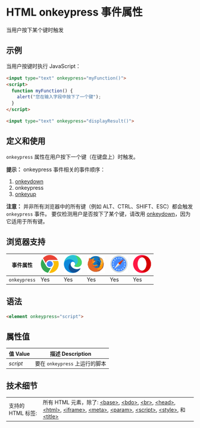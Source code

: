 HTML onkeypress 事件属性
===

当用户按下某个键时触发

## 示例

当用户按键时执行 JavaScript：

```html idoc:preview:iframe
<input type="text" onkeypress="myFunction()">
<script>
  function myFunction() {
    alert("您在输入字段中按下了一个键");
  }
</script>
```

```html
<input type="text" onkeypress="displayResult()">
```

## 定义和使用

`onkeypress` 属性在用户按下一个键（在键盘上）时触发。

**提示：** onkeypress 事件相关的事件顺序：

1. [onkeydown](./onkeydown.md)
2. onkeypress
3. [onkeyup](./onkeyup.md)

**注意：** 并非所有浏览器中的所有键（例如 ALT、CTRL、SHIFT、ESC）都会触发 `onkeypress` 事件。 要仅检测用户是否按下了某个键，请改用 [onkeydown](./onkeydown.md)，因为它适用于所有键。

## 浏览器支持

| 事件属性 | ![chrome][1] | ![edge][2] | ![firefox][3] | ![safari][4] | ![opera][5] |
| --- | --- | --- | --- | --- | --- |
| `onkeypress` | Yes | Yes | Yes | Yes | Yes |
<!--rehype:style=width: 100%; display: inline-table;-->

## 语法

```html
<element onkeypress="script">
```

## 属性值

| 值 Value | 描述 Description |
| --- | --- |
| *script* | 要在 `onkeypress` 上运行的脚本 |
<!--rehype:style=width: 100%; display: inline-table;-->

## 技术细节

|   |   |
| ---- | ---- |
| 支持的 HTML 标签: | 所有 HTML 元素，除了: [\<base>](../tags/base.md), [\<bdo>](../tags/bdo.md), [\<br>](../tags/br.md), [\<head>](../tags/head.md), [\<html>](../tags/html.md), [\<iframe>](../tags/iframe.md), [\<meta>](../tags/meta.md), [\<param>](../tags/param.md), [\<script>](../tags/script.md), [\<style>](../tags/style.md), 和 [\<title>](../tags/title.md) |
<!--rehype:style=width: 100%; display: inline-table;-->



[1]: ../assets/chrome.svg
[2]: ../assets/edge.svg
[3]: ../assets/firefox.svg
[4]: ../assets/safari.svg
[5]: ../assets/opera.svg


